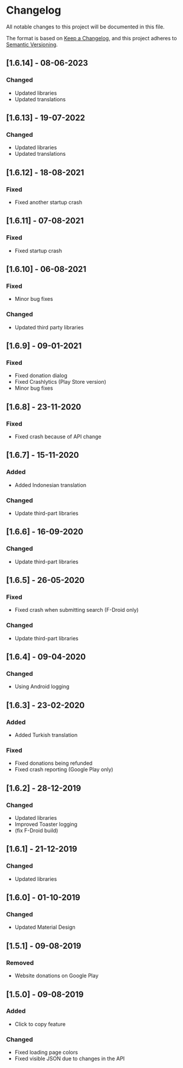 # Changelog

All notable changes to this project will be documented in this file.

The format is based on [Keep a Changelog](https://keepachangelog.com/en/1.0.0/), and this project
adheres to [Semantic Versioning](https://semver.org/spec/v2.0.0.html).

## [1.6.14] - 08-06-2023
### Changed
- Updated libraries
- Updated translations


## [1.6.13] - 19-07-2022
### Changed
- Updated libraries
- Updated translations


## [1.6.12] - 18-08-2021
### Fixed
- Fixed another startup crash


## [1.6.11] - 07-08-2021
### Fixed
- Fixed startup crash


## [1.6.10] - 06-08-2021
### Fixed
- Minor bug fixes

### Changed
- Updated third party libraries


## [1.6.9] - 09-01-2021
### Fixed
- Fixed donation dialog
- Fixed Crashlytics (Play Store version)
- Minor bug fixes


## [1.6.8] - 23-11-2020
### Fixed
- Fixed crash because of API change


## [1.6.7] - 15-11-2020
### Added
- Added Indonesian translation

### Changed
- Update third-part libraries


## [1.6.6] - 16-09-2020
### Changed
- Update third-part libraries


## [1.6.5] - 26-05-2020
### Fixed
- Fixed crash when submitting search (F-Droid only)

### Changed
- Update third-part libraries


## [1.6.4] - 09-04-2020
### Changed
- Using Android logging


## [1.6.3] - 23-02-2020
### Added
- Added Turkish translation

### Fixed
- Fixed donations being refunded
- Fixed crash reporting (Google Play only)


## [1.6.2] - 28-12-2019
### Changed
- Updated libraries
- Improved Toaster logging
- (fix F-Droid build)


## [1.6.1] - 21-12-2019
### Changed
- Updated libraries


## [1.6.0] - 01-10-2019
### Changed
- Updated Material Design


## [1.5.1] - 09-08-2019
### Removed
- Website donations on Google Play


## [1.5.0] - 09-08-2019
### Added
- Click to copy feature

### Changed
- Fixed loading page colors
- Fixed visible JSON due to changes in the API